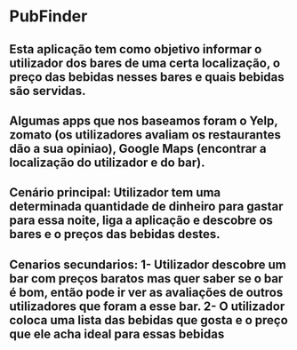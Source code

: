 # PubFinder
## Esta aplicação tem como objetivo informar o utilizador dos bares de uma certa localização, o preço das bebidas nesses bares e quais bebidas são servidas.
## Algumas apps que nos baseamos foram o Yelp, zomato (os utilizadores avaliam os restaurantes dão a sua opiniao), Google Maps (encontrar a localização do utilizador e do bar).

## Cenário principal: Utilizador tem uma determinada quantidade de dinheiro para gastar para essa noite, liga a aplicação e descobre os bares e o preços das bebidas destes.
## Cenarios secundarios: 1- Utilizador descobre um bar com preços baratos mas quer saber se o bar é bom, então pode ir ver as avaliações de outros utilizadores que foram a esse bar. 2- O utilizador coloca uma lista das bebidas que gosta e o preço que ele acha ideal para essas bebidas
